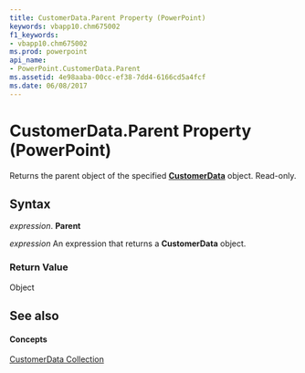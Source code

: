 ```yaml
---
title: CustomerData.Parent Property (PowerPoint)
keywords: vbapp10.chm675002
f1_keywords:
- vbapp10.chm675002
ms.prod: powerpoint
api_name:
- PowerPoint.CustomerData.Parent
ms.assetid: 4e98aaba-00cc-ef38-7dd4-6166cd5a4fcf
ms.date: 06/08/2017
---
```



# CustomerData.Parent Property (PowerPoint)

Returns the parent object of the specified  **[CustomerData](customerdata-object-powerpoint.md)** object. Read-only.


## Syntax

 _expression_. **Parent**

 _expression_ An expression that returns a **CustomerData** object.


### Return Value

Object


## See also


#### Concepts


[CustomerData Collection](customerdata-object-powerpoint.md)

